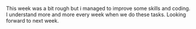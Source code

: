 This week was a bit rough but i managed to improve some skills and coding. I understand more and more every week when we do these tasks. Looking forward to next week.